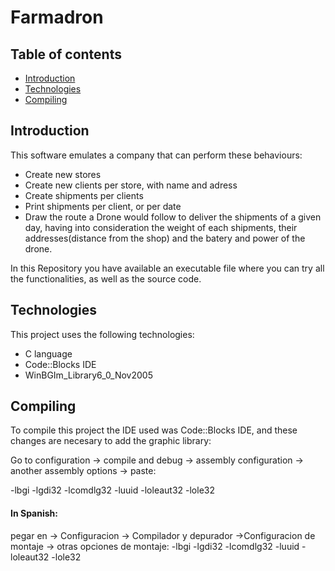 # Farmadron

## Table of contents
* [Introduction](Introduction)
* [Technologies](Technologies)
* [Compiling](Compiling)


## Introduction
This software emulates a company that can perform these behaviours:
* Create new stores
* Create new clients per store, with name and adress
* Create shipments per clients
* Print shipments per client, or per date
* Draw the route a Drone would follow to deliver the shipments of a given day, having into consideration the weight of each shipments, their addresses(distance from the shop) and the batery and power of the drone.

In this Repository you have available an executable file where you can try all the functionalities, as well as the source code.

## Technologies

This project uses the following technologies:
* C language
* Code::Blocks IDE
* WinBGIm_Library6_0_Nov2005

## Compiling

To compile this project the IDE used was Code::Blocks IDE, and these changes are necesary to add the graphic library:

Go to configuration ->
compile and debug ->
assembly configuration -> 
another assembly options -> paste: 


-lbgi -lgdi32 -lcomdlg32 -luuid -loleaut32 -lole32 


#### In Spanish:
pegar en -> Configuracion -> Compilador y depurador ->Configuracion de montaje -> otras opciones de montaje:   -lbgi -lgdi32 -lcomdlg32 -luuid -loleaut32 -lole32 
